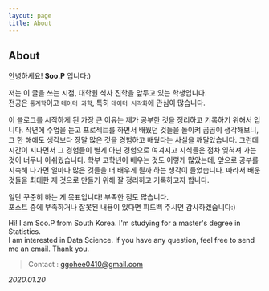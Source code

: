 ```yaml
---
layout: page
title: About
---
```

## About

안녕하세요! **Soo.P** 입니다:)

저는 이 글을 쓰는 시점,  대학원 석사 진학을 앞두고 있는 학생입니다.   
전공은 ``통계학``이고  ``데이터 과학``, 특히 ``데이터 시각화``에 관심이 많습니다.

이 블로그를 시작하게 된 가장 큰 이유는 제가 공부한 것을 정리하고 기록하기 위해서 입니다. 작년에  수업을 듣고 프로젝트를 하면서 배웠던 것들을 돌이켜 곰곰이 생각해보니, 그 한 해에도  생각보다 정말 많은 것을 경험하고 배웠다는 사실을 깨달았습니다.  그런데 시간이 지나면서 그 경험들이 별게 아닌 경험으로 여겨지고 지식들은 점차 잊혀져 가는 것이 너무나 아쉬웠습니다. 학부 고학년이 배우는 것도 이렇게 많았는데, 앞으로 공부를 지속해 나가면  얼마나 많은 것들을 더 배우게 될까 하는 생각이 들었습니다. 따라서 배운 것들을 최대한 제 것으로 만들기 위해 잘 정리하고 기록하고자 합니다.

일단 꾸준히 하는 게 목표입니다! 부족한 점도 많습니다.   
포스트 중에 부족하거나 잘못된 내용이 있다면 피드백 주시면 감사하겠습니다:)

Hi! I am Soo.P from South Korea. I'm studying for a master's degree in Statistics.   
I am interested in Data Science. If you have any question, feel free to send me an email. Thank you.  


> Contact : ggohee0410@gmail.com


  *2020.01.20*    
